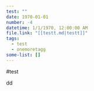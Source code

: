 ```yaml
---
test: ""
date: 1970-01-01
number: -4
datetime: 1/1/1970, 12:00:00 AM
file.link: "[[testt.md|testt]]"
tags:
  - test
  - onemoretagg
some-list: []
---
```

#test


dd